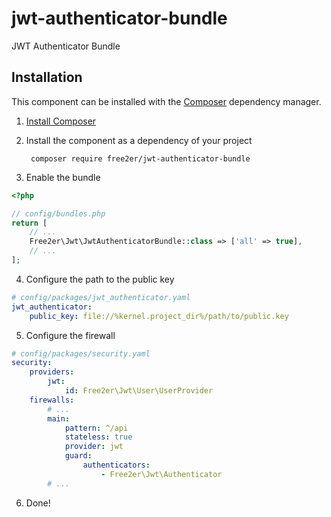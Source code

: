 # jwt-authenticator-bundle
JWT Authenticator Bundle

## Installation
This component can be installed with the [Composer](https://getcomposer.org/) dependency manager.

1. [Install Composer](https://getcomposer.org/doc/00-intro.md)

2. Install the component as a dependency of your project

        composer require free2er/jwt-authenticator-bundle

3. Enable the bundle

```php
<?php

// config/bundles.php
return [
    // ...
    Free2er\Jwt\JwtAuthenticatorBundle::class => ['all' => true],
    // ...
];
```

4. Configure the path to the public key

```yml
# config/packages/jwt_authenticator.yaml
jwt_authenticator:
    public_key: file://%kernel.project_dir%/path/to/public.key
```

5. Configure the firewall

```yml
# config/packages/security.yaml
security:
    providers:
        jwt:
            id: Free2er\Jwt\User\UserProvider
    firewalls:
        # ...
        main:
            pattern: ^/api
            stateless: true
            provider: jwt
            guard:
                authenticators:
                    - Free2er\Jwt\Authenticator
        # ...
```

6. Done!
